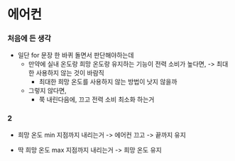 # 에어컨

### 처음에 든 생각
- 일단 for 문장 한 바퀴 돌면서 판단해야하는데
    - 만약에 실내 온도랑 희망 온도랑 유지하는 기능이 전력 소비가 높다면, -> 최대한 사용하지 않는 것이 바람직
        - 최대한 희망 온도를 사용하지 않는 방법이 낫지 않을까
    - 그렇지 않다면,
        - 쭉 내린다음에, 끄고 전력 소비 최소화 하는거


### 2
- 희망 온도 min 지점까지 내리는거 -> 에어컨 끄고 -> 끝까지 유지

- 딱 희망 온도 max 지점까지 내리는거 -> 희망 온도 유지
